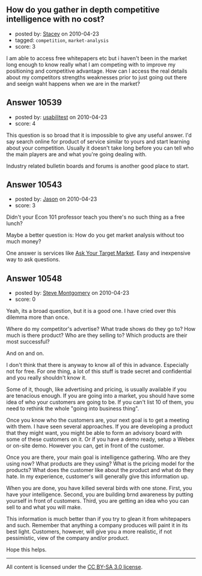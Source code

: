 ## How do you gather in depth competitive intelligence with no cost?

- posted by: [Stacey](https://stackexchange.com/users/-1/9534-stacey) on 2010-04-23
- tagged: `competition`, `market-analysis`
- score: 3

I am able to access free whitepapers etc but i haven't been in the market long enough to know really what I am competing with to improve my positioning and competitive advantage. How can I access the real details about my competitors strengths weaknesses prior to just going out there and seeign waht happens when we are in the market?


## Answer 10539

- posted by: [usabilitest](https://stackexchange.com/users/-1/3024-usabilitest) on 2010-04-23
- score: 4

This question is so broad that it is impossible to give any useful answer. I'd say search online for product of service similar to yours and start learning about your competition. Usually it doesn't take long before you can tell who the main players are and what you're going dealing with.

Industry related bulletin boards and forums is another good place to start. 


## Answer 10543

- posted by: [Jason](https://stackexchange.com/users/-1/2-jason) on 2010-04-23
- score: 3

<p>Didn't your Econ 101 professor teach you there's no such thing as a free lunch?</p>

<p>Maybe a better question is: How do you get market analysis without too much money?</p>

<p>One answer is services like <a href="http://askyourtargetmarket.com" rel="nofollow">Ask Your Target Market</a>.  Easy and inexpensive way to ask questions.</p>



## Answer 10548

- posted by: [Steve Montgomery](https://stackexchange.com/users/-1/3203-steve-montgomery) on 2010-04-23
- score: 0

Yeah, its a broad question, but it is a good one.  I have cried over this dilemma more than once.

Where do my competitor's advertise?
What trade shows do they go to?
How much is there product?
Who are they selling to?
Which products are their most successful?

And on and on.

I don't think that there is anyway to know all of this in advance.  Especially not for free.  For one thing, a lot of this stuff is trade secret and confidential and you really shouldn't know it.  

Some of it, though, like advertising and pricing, is usually available if you are tenacious enough.  If you are going into a market, you should have some idea of who your customers are going to be.  If you can't list 10 of them, you need to rethink the whole "going into business thing".

Once you know who the customers are, your next goal is to get a meeting with them.  I have seen several approaches.  If you are developing a product that they might want, you might be able to form an advisory board with some of these customers on it.  Or if you have a demo ready, setup a Webex or on-site demo.  However you can, get in front of the customer.

Once you are there, your main goal is intelligence gathering.  Who are they using now?  What products are they using?  What is the pricing model for the products?  What does the customer like about the product and what do they hate.  In my experience, customer's will generally give this information up.

When you are done, you have killed several birds with one stone.  First, you have your intelligence.  Second, you are building brnd awareness by putting yourself in front of customers.  Third, you are getting an idea who you can sell to and what you will make.

This information is much better than if you try to glean it from whitepapers and such.  Remember that anything a company produces will paint it in its best light.  Customers, however, will give you a more realistic, if not pessimistic, view of the company and/or product.

Hope this helps.  



---

All content is licensed under the [CC BY-SA 3.0 license](https://creativecommons.org/licenses/by-sa/3.0/).
